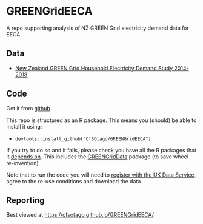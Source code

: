 # GREENGridEECA
A repo supporting analysis of NZ GREEN Grid electricity demand data for EECA.

## Data

 * [New Zealand GREEN Grid Household Electricity Demand Study 2014-2018](http://reshare.ukdataservice.ac.uk/853334/)

## Code

Get it from [github](https://github.com/CfSOtago/GREENGridEECA).

This repo is structured as an R package. This means you (should) be able to install it using:

 * `devtools::install_github("CfSOtago/GREENGridEECA")`

If you try to do so and it fails, please check you have all the R packages that it [depends on](https://github.com/CfSOtago/GREENGridEECA/blob/master/DESCRIPTION). This includes the [GREENGridData](https://github.com/CfSOtago/GREENGridData) package (to save wheel re-invention).

Note that to run the code you will need to [register with the UK Data Service](https://beta.ukdataservice.ac.uk/myaccount/credentials), agree to the re-use conditions and download the data.

## Reporting

Best viewed at https://cfsotago.github.io/GREENGridEECA/
